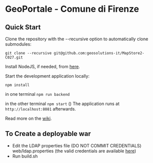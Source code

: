 GeoPortale - Comune di Firenze
==========

Quick Start
------------

Clone the repository with the --recursive option to automatically clone submodules:

`git clone --recursive git@github.com:geosolutions-it/MapStore2-C027.git`

Install NodeJS, if needed, from [here](https://nodejs.org/en/blog/release/v0.12.7/).

Start the development application locally:

`npm install`

in one terminal
`npm run backend`

in the other terminal
`npm start`
()
The application runs at `http://localhost:8081` afterwards.

Read more on the [wiki](git@github.com:geosolutions-it/MapStore2-C027.git/wiki).

To Create a deployable war
--------------------------

 - Edit the LDAP properties file (DO NOT COMMIT CREDENTIALS) web/ldap.properties (the valid credentials are available [here](https://drive.google.com/file/d/1mqh574gEPAkbJ_CW9VMHhmbhRNz6vh4r/view?usp=sharing))
 - Run build.sh

